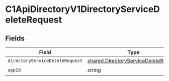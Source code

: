 # C1ApiDirectoryV1DirectoryServiceDeleteRequest


## Fields

| Field                                                                                        | Type                                                                                         | Required                                                                                     | Description                                                                                  |
| -------------------------------------------------------------------------------------------- | -------------------------------------------------------------------------------------------- | -------------------------------------------------------------------------------------------- | -------------------------------------------------------------------------------------------- |
| `directoryServiceDeleteRequest`                                                              | [shared.DirectoryServiceDeleteRequest](../../models/shared/directoryservicedeleterequest.md) | :heavy_minus_sign:                                                                           | N/A                                                                                          |
| `appId`                                                                                      | *string*                                                                                     | :heavy_check_mark:                                                                           | N/A                                                                                          |